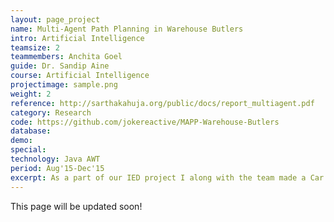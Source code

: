 ```yaml
---
layout: page_project
name: Multi-Agent Path Planning in Warehouse Butlers
intro: Artificial Intelligence
teamsize: 2
teammembers: Anchita Goel
guide: Dr. Sandip Aine
course: Artificial Intelligence
projectimage: sample.png
weight: 2
reference: http://sarthakahuja.org/public/docs/report_multiagent.pdf
category: Research
code: https://github.com/jokereactive/MAPP-Warehouse-Butlers
database: 
demo:
special:
technology: Java AWT
period: Aug'15-Dec'15
excerpt: As a part of our IED project I along with the team made a Car Backing Sensor using an ultrasonic sensor and an Arduino board. We coded the working of the mechanism and displayed the distance on an LCD screen. We also implemented an Automatic Breaking System aimed towards implementing Collision Avoidance.
---
```

This page will be updated soon!